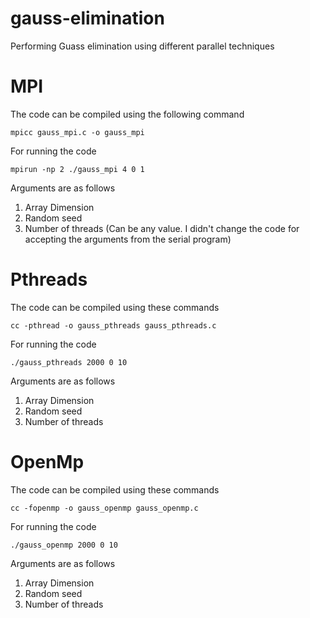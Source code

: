 # gauss-elimination
Performing Guass elimination using different parallel techniques


# MPI

The code can be compiled using the following command

```
mpicc gauss_mpi.c -o gauss_mpi
```

For running the code

```
mpirun -np 2 ./gauss_mpi 4 0 1
```

Arguments are as follows
1. Array Dimension
2. Random seed 
3. Number of threads (Can be any value. I didn't change the code for accepting the arguments from the serial program)

# Pthreads

The code can be compiled using these commands

```
cc -pthread -o gauss_pthreads gauss_pthreads.c
```

For running the code

```
./gauss_pthreads 2000 0 10
```
Arguments are as follows
1. Array Dimension
2. Random seed
3. Number of threads

# OpenMp

The code can be compiled using these commands

```
cc -fopenmp -o gauss_openmp gauss_openmp.c
```

For running the code

```
./gauss_openmp 2000 0 10
```
Arguments are as follows
1. Array Dimension
2. Random seed
3. Number of threads
